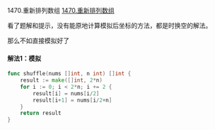 1470.重新排列数组
[1470.重新排列数组](https://leetcode.cn/problems/shuffle-the-array/)



看了题解和提示，没有能原地计算模拟后坐标的方法，都是时换空的解法。

那么不如直接模拟好了

#### 解法1：模拟

```go
func shuffle(nums []int, n int) []int {
	result := make([]int, 2*n)
	for i := 0; i < 2*n; i += 2 {
		result[i] = nums[i/2]
		result[i+1] = nums[i/2+n]
	}
	return result
}

```
